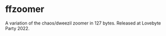# ffzoomer

A variation of the chaos/dweezil zoomer in 127 bytes. Released at Lovebyte Party 2022.

